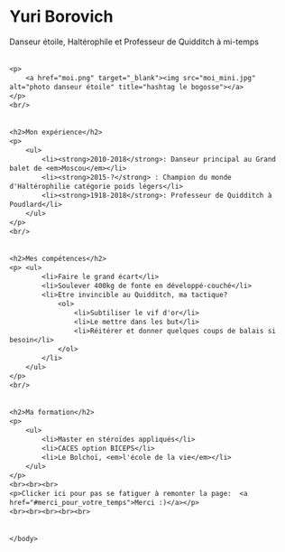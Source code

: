 <!DOCTYPE html>
<html>
	<head> 
		<meta charset="utf-8" /> 
		<title>CV Yuri Borovich</title>
	</head>
	<body>
	<h1 id="merci_pour_votre_temps">Yuri Borovich</h1>
	<quote>Danseur étoile, Haltérophile et Professeur de Quidditch à mi-temps</quote>
	<br/><br/>
	

	<p>
		<a href="moi.png" target="_blank"><img src="moi_mini.jpg" alt="photo danseur étoile" title="hashtag le bogosse"></a>
	</p>
	<br/>


	<h2>Mon expérience</h2>
	<p>
		<ul>
			<li><strong>2010-2018</strong>: Danseur principal au Grand balet de <em>Moscou</em></li>
			<li><strong>2015-?</strong> : Champion du monde d'Haltérophilie catégorie poids légers</li>
			<li><strong>1918-2018</strong>: Professeur de Quidditch à Poudlard</li>
		</ul>
	</p>
	<br/>


	<h2>Mes compétences</h2>
	<p>	<ul>
			<li>Faire le grand écart</li>
			<li>Soulever 400kg de fonte en développé-couché</li>
			<li>Etre invincible au Quidditch, ma tactique?
				<ol>
					<li>Subtiliser le vif d'or</li>
					<li>Le mettre dans les but</li>
					<li>Réitérer et donner quelques coups de balais si besoin</li>
				</ol>
			</li>
		</ul>
	</p>
	<br/>

	
	<h2>Ma formation</h2>
	<p>
		<ul>
			<li>Master en stéroïdes appliqués</li>
			<li>CACES option BICEPS</li>
			<li>Le Bolchoï, <em>l'école de la vie</em></li>
		</ul>
	</p>
	<br><br><br>
	<p>Clicker ici pour pas se fatiguer à remonter la page:  <a href="#merci_pour_votre_temps">Merci :)</a></p>
	<br><br><br><br><br>
		
	
	</body>
</html>	
